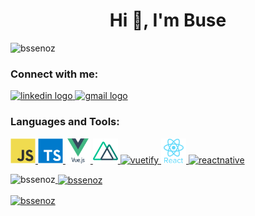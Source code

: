 <h1 align="center">Hi 👋, I'm Buse</h1>
<p align="left"> <img src="https://komarev.com/ghpvc/?username=bssenoz&label=Profile%20views&color=0e75b6&style=flat" alt="bssenoz" /> </p>

<h3 align="left">Connect with me:</h3>

<div align="left">
  <a href="https://www.linkedin.com/in/buse-senoz/" target="_blank">
    <img src="https://raw.githubusercontent.com/maurodesouza/profile-readme-generator/master/src/assets/icons/social/linkedin/default.svg" width="52" height="40" alt="linkedin logo"  />
  </a>
   <a href="mailto:bsenoz@hotmail.com" target="_blank">
  <img src="https://raw.githubusercontent.com/maurodesouza/profile-readme-generator/master/src/assets/icons/social/gmail/default.svg" width="52" height="40" alt="gmail logo"  />
    </a>
</div>

<h3 align="left">Languages and Tools:</h3>
<p align="left">
  <a href="https://developer.mozilla.org/en-US/docs/Web/JavaScript" target="_blank" rel="noreferrer"> <img src="https://raw.githubusercontent.com/devicons/devicon/master/icons/javascript/javascript-original.svg" alt="javascript" width="40" height="40"/> </a>
  <a href="https://www.typescriptlang.org/" target="_blank" rel="noreferrer"> <img src="https://raw.githubusercontent.com/devicons/devicon/master/icons/typescript/typescript-original.svg" alt="typescript" width="40" height="40"/> </a>
  <a href="https://vuejs.org/" target="_blank" rel="noreferrer"> <img src="https://raw.githubusercontent.com/devicons/devicon/master/icons/vuejs/vuejs-original-wordmark.svg" alt="vuejs" width="40" height="40"/> </a> 
   <a href="https://nuxt.com/" target="_blank" rel="noreferrer"> <img src="https://raw.githubusercontent.com/teamedwardforever/Readme-Generator/71f25dd8b98329b168142a6b782a107b75eab178/svg/Skills/Static/nuxtjs-icon.svg" alt="Nuxtjs" width="40" height="40"/> </a> 
  <a href="https://vuetifyjs.com/en/" target="_blank" rel="noreferrer"> <img src="https://bestofjs.org/logos/vuetify.svg" alt="vuetify" width="40" height="40"/> </a> 
  <a href="https://reactjs.org/" target="_blank" rel="noreferrer"> <img src="https://raw.githubusercontent.com/devicons/devicon/master/icons/react/react-original-wordmark.svg" alt="react" width="40" height="40"/> </a> 
  <a href="https://reactnative.dev/" target="_blank" rel="noreferrer"> <img src="https://reactnative.dev/img/header_logo.svg" alt="reactnative" width="40" height="40"/>



<p><img align="left" src="https://github-readme-stats.vercel.app/api/top-langs?username=bssenoz&show_icons=true&locale=en&layout=compact&theme=vue-dark"" alt="bssenoz" /></p>

<p>&nbsp;<img align="center" src="https://github-readme-stats.vercel.app/api?username=bssenoz&show_icons=true&locale=en&theme=vue-dark" alt="bssenoz" /></p>

<p><img align="center" src="https://github-readme-streak-stats.herokuapp.com/?user=bssenoz&theme=vue-dark"" alt="bssenoz" /></p>
